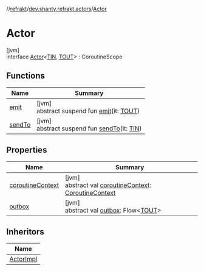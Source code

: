 //[refrakt](../../../index.md)/[dev.shanty.refrakt.actors](../index.md)/[Actor](index.md)

# Actor

[jvm]\
interface [Actor](index.md)&lt;[TIN](index.md), [TOUT](index.md)&gt; : CoroutineScope

## Functions

| Name | Summary |
|---|---|
| [emit](emit.md) | [jvm]<br>abstract suspend fun [emit](emit.md)(it: [TOUT](index.md)) |
| [sendTo](send-to.md) | [jvm]<br>abstract suspend fun [sendTo](send-to.md)(it: [TIN](index.md)) |

## Properties

| Name | Summary |
|---|---|
| [coroutineContext](../-actor-impl/index.md#-1654120400%2FProperties%2F-1216412040) | [jvm]<br>abstract val [coroutineContext](../-actor-impl/index.md#-1654120400%2FProperties%2F-1216412040): [CoroutineContext](https://kotlinlang.org/api/latest/jvm/stdlib/kotlin.coroutines/-coroutine-context/index.html) |
| [outbox](outbox.md) | [jvm]<br>abstract val [outbox](outbox.md): Flow&lt;[TOUT](index.md)&gt; |

## Inheritors

| Name |
|---|
| [ActorImpl](../-actor-impl/index.md) |
